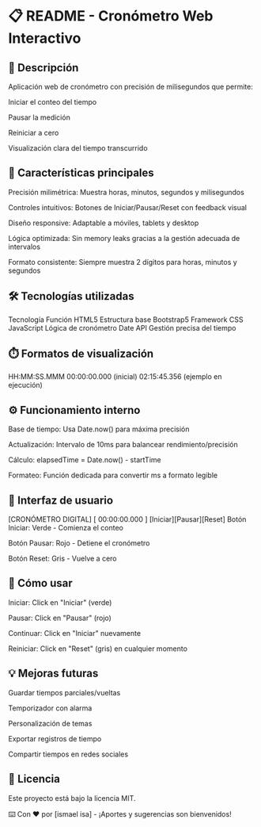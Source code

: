 # 📋 README - Cronómetro Web Interactivo
## 🎯 Descripción
Aplicación web de cronómetro con precisión de milisegundos que permite:

Iniciar el conteo del tiempo

Pausar la medición

Reiniciar a cero

Visualización clara del tiempo transcurrido

## 🚀 Características principales
Precisión milimétrica: Muestra horas, minutos, segundos y milisegundos

Controles intuitivos: Botones de Iniciar/Pausar/Reset con feedback visual

Diseño responsive: Adaptable a móviles, tablets y desktop

Lógica optimizada: Sin memory leaks gracias a la gestión adecuada de intervalos

Formato consistente: Siempre muestra 2 dígitos para horas, minutos y segundos

## 🛠 Tecnologías utilizadas
Tecnología	Función
HTML5	Estructura base
Bootstrap5	Framework CSS
JavaScript	Lógica de cronómetro
Date API	Gestión precisa del tiempo
## ⏱️ Formatos de visualización
HH:MM:SS.MMM
00:00:00.000 (inicial)
02:15:45.356 (ejemplo en ejecución)
## ⚙️ Funcionamiento interno
Base de tiempo: Usa Date.now() para máxima precisión

Actualización: Intervalo de 10ms para balancear rendimiento/precisión

Cálculo: elapsedTime = Date.now() - startTime

Formateo: Función dedicada para convertir ms a formato legible

## 🎨 Interfaz de usuario
[CRONÓMETRO DIGITAL]
[ 00:00:00.000 ]
[Iniciar][Pausar][Reset]
Botón Iniciar: Verde - Comienza el conteo

Botón Pausar: Rojo - Detiene el cronómetro

Botón Reset: Gris - Vuelve a cero

## 📌 Cómo usar
Iniciar: Click en "Iniciar" (verde)

Pausar: Click en "Pausar" (rojo)

Continuar: Click en "Iniciar" nuevamente

Reiniciar: Click en "Reset" (gris) en cualquier momento

## 💡 Mejoras futuras
Guardar tiempos parciales/vueltas

Temporizador con alarma

Personalización de temas

Exportar registros de tiempo

Compartir tiempos en redes sociales

## 📄 Licencia
Este proyecto está bajo la licencia MIT.

⌨️ Con ❤️ por [ismael isa] - ¡Aportes y sugerencias son bienvenidos!

